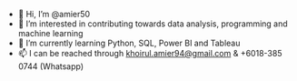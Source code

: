 - 👋 Hi, I’m @amier50
- 👀 I’m interested in contributing towards data analysis, programming and machine learning
- 🌱 I’m currently learning Python, SQL, Power BI and Tableau
- 📫 I can be reached through khoirul.amier94@gmail.com & +6018-385 0744 (Whatsapp)

<!---
amier50/amier50 is a ✨ special ✨ repository because its `README.md` (this file) appears on your GitHub profile.
You can click the Preview link to take a look at your changes.
--->
